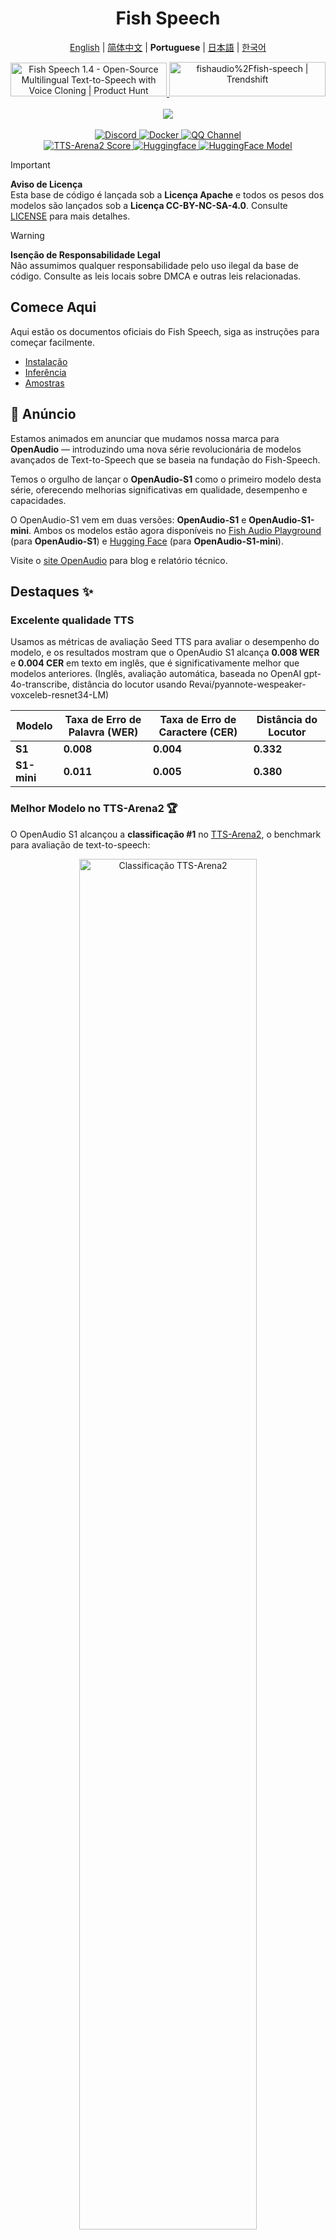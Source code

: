 <div align="center">
<h1>Fish Speech</h1>

[English](../README.md) | [简体中文](README.zh.md) | **Portuguese** | [日本語](README.ja.md) | [한국어](README.ko.md) <br>

<a href="https://www.producthunt.com/posts/fish-speech-1-4?embed=true&utm_source=badge-featured&utm_medium=badge&utm_souce=badge-fish&#0045;speech&#0045;1&#0045;4" target="_blank">
    <img src="https://api.producthunt.com/widgets/embed-image/v1/featured.svg?post_id=488440&theme=light" alt="Fish&#0032;Speech&#0032;1&#0046;4 - Open&#0045;Source&#0032;Multilingual&#0032;Text&#0045;to&#0045;Speech&#0032;with&#0032;Voice&#0032;Cloning | Product Hunt" style="width: 250px; height: 54px;" width="250" height="54" />
</a>
<a href="https://trendshift.io/repositories/7014" target="_blank">
    <img src="https://trendshift.io/api/badge/repositories/7014" alt="fishaudio%2Ffish-speech | Trendshift" style="width: 250px; height: 55px;" width="250" height="55"/>
</a>
<br>
</div>
<br>

<div align="center">
    <img src="https://count.getloli.com/get/@fish-speech?theme=asoul" /><br>
</div>

<br>

<div align="center">
    <a target="_blank" href="https://discord.gg/Es5qTB9BcN">
        <img alt="Discord" src="https://img.shields.io/discord/1214047546020728892?color=%23738ADB&label=Discord&logo=discord&logoColor=white&style=flat-square"/>
    </a>
    <a target="_blank" href="https://hub.docker.com/r/fishaudio/fish-speech">
        <img alt="Docker" src="https://img.shields.io/docker/pulls/fishaudio/fish-speech?style=flat-square&logo=docker"/>
    </a>
    <a target="_blank" href="https://pd.qq.com/s/bwxia254o">
      <img alt="QQ Channel" src="https://img.shields.io/badge/QQ-blue?logo=tencentqq">
    </a>
</div>

<div align="center">
    <a target="_blank" href="https://huggingface.co/spaces/TTS-AGI/TTS-Arena-V2">
      <img alt="TTS-Arena2 Score" src="https://img.shields.io/badge/TTS_Arena2-Rank_%231-gold?style=flat-square&logo=trophy&logoColor=white">
    </a>
    <a target="_blank" href="https://huggingface.co/spaces/fishaudio/fish-speech-1">
        <img alt="Huggingface" src="https://img.shields.io/badge/🤗%20-space%20demo-yellow"/>
    </a>
    <a target="_blank" href="https://huggingface.co/fishaudio/openaudio-s1-mini">
        <img alt="HuggingFace Model" src="https://img.shields.io/badge/🤗%20-models-orange"/>
    </a>
</div>

> [!IMPORTANT]
> **Aviso de Licença**  
> Esta base de código é lançada sob a **Licença Apache** e todos os pesos dos modelos são lançados sob a **Licença CC-BY-NC-SA-4.0**. Consulte [LICENSE](../LICENSE) para mais detalhes.

> [!WARNING]
> **Isenção de Responsabilidade Legal**  
> Não assumimos qualquer responsabilidade pelo uso ilegal da base de código. Consulte as leis locais sobre DMCA e outras leis relacionadas.

## Comece Aqui

Aqui estão os documentos oficiais do Fish Speech, siga as instruções para começar facilmente.

- [Instalação](https://speech.fish.audio/pt/install/)
- [Inferência](https://speech.fish.audio/pt/inference/)
- [Amostras](https://speech.fish.audio/examples)

## 🎉 Anúncio

Estamos animados em anunciar que mudamos nossa marca para **OpenAudio** — introduzindo uma nova série revolucionária de modelos avançados de Text-to-Speech que se baseia na fundação do Fish-Speech.

Temos o orgulho de lançar o **OpenAudio-S1** como o primeiro modelo desta série, oferecendo melhorias significativas em qualidade, desempenho e capacidades.

O OpenAudio-S1 vem em duas versões: **OpenAudio-S1** e **OpenAudio-S1-mini**. Ambos os modelos estão agora disponíveis no [Fish Audio Playground](https://fish.audio) (para **OpenAudio-S1**) e [Hugging Face](https://huggingface.co/fishaudio/openaudio-s1-mini) (para **OpenAudio-S1-mini**).

Visite o [site OpenAudio](https://openaudio.com/blogs/s1) para blog e relatório técnico.

## Destaques ✨

### **Excelente qualidade TTS**

Usamos as métricas de avaliação Seed TTS para avaliar o desempenho do modelo, e os resultados mostram que o OpenAudio S1 alcança **0.008 WER** e **0.004 CER** em texto em inglês, que é significativamente melhor que modelos anteriores. (Inglês, avaliação automática, baseada no OpenAI gpt-4o-transcribe, distância do locutor usando Revai/pyannote-wespeaker-voxceleb-resnet34-LM)

| Modelo | Taxa de Erro de Palavra (WER) | Taxa de Erro de Caractere (CER) | Distância do Locutor |
|-------|----------------------|---------------------------|------------------|
| **S1** | **0.008**  | **0.004**  | **0.332** |
| **S1-mini** | **0.011** | **0.005** | **0.380** |

### **Melhor Modelo no TTS-Arena2** 🏆

O OpenAudio S1 alcançou a **classificação #1** no [TTS-Arena2](https://arena.speechcolab.org/), o benchmark para avaliação de text-to-speech:

<div align="center">
    <img src="assets/Elo.jpg" alt="Classificação TTS-Arena2" style="width: 75%;" />
</div>

### **Controle de Fala**
O OpenAudio S1 **suporta uma variedade de marcadores emocionais, de tom e especiais** para aprimorar a síntese de fala:

- **Emoções básicas**:
```
(raivoso) (triste) (animado) (surpreso) (satisfeito) (encantado) 
(assustado) (preocupado) (chateado) (nervoso) (frustrado) (deprimido)
(empático) (envergonhado) (enojado) (emocionado) (orgulhoso) (relaxado)
(grato) (confiante) (interessado) (curioso) (confuso) (alegre)
```

- **Emoções avançadas**:
```
(desdenhoso) (infeliz) (ansioso) (histérico) (indiferente) 
(impaciente) (culpado) (desprezível) (em pânico) (furioso) (relutante)
(entusiasmado) (desaprovador) (negativo) (negando) (espantado) (sério)
(sarcástico) (conciliador) (consolador) (sincero) (escarnecedor)
(hesitante) (cedendo) (doloroso) (constrangido) (divertido)
```

- **Marcadores de tom**:
```
(tom apressado) (gritando) (gritando alto) (sussurrando) (tom suave)
```

- **Efeitos de áudio especiais**:
```
(rindo) (dando risinhos) (soluçando) (chorando alto) (suspirando) (ofegando)
(gemendo) (risos da multidão) (risos de fundo) (risos da audiência)
```

Você também pode usar Ha,ha,ha para controlar, há muitos outros casos esperando para serem explorados por você mesmo.

(Suporte para inglês, chinês e japonês agora, e mais idiomas em breve!)

### **Dois Tipos de Modelos**

| Modelo | Tamanho | Disponibilidade | Recursos |
|-------|------|--------------|----------|
| **S1** | 4B parâmetros | Disponível em [fish.audio](https://fish.audio) | Modelo flagship com recursos completos |
| **S1-mini** | 0.5B parâmetros | Disponível no Hugging Face [hf space](https://huggingface.co/spaces/fishaudio/openaudio-s1-mini) | Versão destilada com capacidades principais |

Tanto S1 quanto S1-mini incorporam Aprendizado por Reforço online com Feedback Humano (RLHF).
   
   ## **Recursos**

1. **TTS Zero-shot e Few-shot:** Insira uma amostra vocal de 10 a 30 segundos para gerar saída TTS de alta qualidade. **Para diretrizes detalhadas, veja [Melhores Práticas de Clonagem de Voz](https://docs.fish.audio/resources/best-practices/voice-cloning).**

2. **Suporte Multilíngue e Cross-lingual:** Simplesmente copie e cole texto multilíngue na caixa de entrada—não precisa se preocupar com o idioma. Atualmente suporta inglês, japonês, coreano, chinês, francês, alemão, árabe e espanhol.

3. **Sem Dependência de Fonema:** O modelo tem fortes capacidades de generalização e não depende de fonemas para TTS. Pode lidar com texto em qualquer script de idioma.

4. **Altamente Preciso:** Alcança um baixo CER (Taxa de Erro de Caractere) de cerca de 0.4% e WER (Taxa de Erro de Palavra) de cerca de 0.8% para Seed-TTS Eval.

5. **Rápido:** Com aceleração fish-tech, o fator de tempo real é aproximadamente 1:5 em um laptop Nvidia RTX 4060 e 1:15 em um Nvidia RTX 4090.

6. **Inferência via WebUI:** Apresenta uma interface de usuário baseada em Gradio, fácil de usar e compatível com Chrome, Firefox, Edge e outros navegadores.

7. **Amigável para Implantação:** Configure facilmente um servidor de inferência com suporte nativo para Linux e Windows (suporte para macOS em breve), minimizando a perda de desempenho.

## **Mídia e Demos**

<div align="center">

### **Mídia Social**
<a href="https://x.com/FishAudio/status/1929915992299450398" target="_blank">
    <img src="https://img.shields.io/badge/𝕏-Latest_Demo-black?style=for-the-badge&logo=x&logoColor=white" alt="Demo Mais Recente no X" />
</a>

### **Demos Interativos**
<a href="https://fish.audio" target="_blank">
    <img src="https://img.shields.io/badge/Fish_Audio-Try_OpenAudio_S1-blue?style=for-the-badge" alt="Experimente OpenAudio S1" />
</a>
<a href="https://huggingface.co/spaces/fishaudio/openaudio-s1-mini" target="_blank">
    <img src="https://img.shields.io/badge/Hugging_Face-Try_S1_Mini-yellow?style=for-the-badge" alt="Experimente S1 Mini" />
</a>

### **Vitrines de Vídeo**

<a href="https://www.youtube.com/watch?v=SYuPvd7m06A" target="_blank">
    <img src="../docs/assets/Thumbnail.jpg" alt="OpenAudio S1 Video" style="width: 50%;" />
</a>

### **Amostras de Áudio**
<div style="margin: 20px 0;">
    <em> Amostras de áudio de alta qualidade estarão disponíveis em breve, demonstrando nossas capacidades TTS multilíngues em diferentes idiomas e emoções.</em>
</div>

</div>

---

## Documentos

- [Construir Ambiente](pt/install.md)
- [Inferência](pt/inference.md)

## Créditos

- [VITS2 (daniilrobnikov)](https://github.com/daniilrobnikov/vits2)
- [Bert-VITS2](https://github.com/fishaudio/Bert-VITS2)
- [GPT VITS](https://github.com/innnky/gpt-vits)
- [MQTTS](https://github.com/b04901014/MQTTS)
- [GPT Fast](https://github.com/pytorch-labs/gpt-fast)
- [GPT-SoVITS](https://github.com/RVC-Boss/GPT-SoVITS)
- [Qwen3](https://github.com/QwenLM/Qwen3)

## Relatório Técnico (V1.4)
```bibtex
@misc{fish-speech-v1.4,
      title={Fish-Speech: Leveraging Large Language Models for Advanced Multilingual Text-to-Speech Synthesis},
      author={Shijia Liao and Yuxuan Wang and Tianyu Li and Yifan Cheng and Ruoyi Zhang and Rongzhi Zhou and Yijin Xing},
      year={2024},
      eprint={2411.01156},
      archivePrefix={arXiv},
      primaryClass={cs.SD},
      url={https://arxiv.org/abs/2411.01156},
}
```
